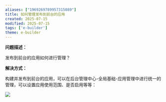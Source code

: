 ```yaml
---
aliases: ["1969269789957315089"]
title: 如何管理发布到前台的应用
created: 2025-07-15
modified: 2025-07-15
tags: ['e-builder']
theme: e-builder
---
```


**问题描述：**

发布到前台的应用如何进行管理？

**解决方式：**

构建并发布到前台的应用，可以在后台管理中心-全局基础-应用管理中进行统一的管理，可以设置应用使用范围、是否启用等等：

![](4c8ecae44ba731ea0a599940ebf50cb2.jpg)